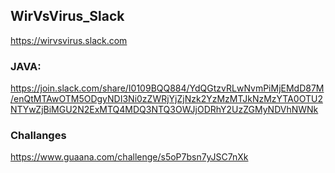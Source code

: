 ## WirVsVirus_Slack
https://wirvsvirus.slack.com

### JAVA: 

https://join.slack.com/share/I0109BQQ884/YdQGtzvRLwNvmPiMjEMdD87M/enQtMTAwOTM5ODgyNDI3Ni0zZWRjYjZjNzk2YzMzMTJkNzMzYTA0OTU2NTYwZjBiMGU2N2ExMTQ4MDQ3NTQ3OWJjODRhY2UzZGMyNDVhNWNk


### Challanges
https://www.guaana.com/challenge/s5oP7bsn7yJSC7nXk
